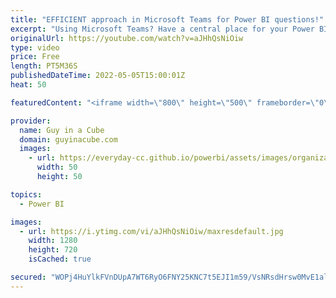 ```yaml
---
title: "EFFICIENT approach in Microsoft Teams for Power BI questions!"
excerpt: "Using Microsoft Teams? Have a central place for your Power BI folks in your organization? This efficient approach will help you to get your question to the right people! At the same time cutting down the noise for other folks.  Steve Campbell https://twitter.com/PowerBISteve https://www.linkedin.com/in/powerbisteve/"
originalUrl: https://youtube.com/watch?v=aJHhQsNiOiw
type: video
price: Free
length: PT5M36S
publishedDateTime: 2022-05-05T15:00:01Z
heat: 50

featuredContent: "<iframe width=\"800\" height=\"500\" frameborder=\"0\" src=\"https://www.youtube.com/embed/aJHhQsNiOiw\" allow=\"accelerometer; autoplay; encrypted-media; gyroscope; picture-in-picture\" allowfullscreen></iframe>"

provider:
  name: Guy in a Cube
  domain: guyinacube.com
  images:
    - url: https://everyday-cc.github.io/powerbi/assets/images/organizations/guyinacube.com-50x50.jpg
      width: 50
      height: 50

topics:
  - Power BI

images:
  - url: https://i.ytimg.com/vi/aJHhQsNiOiw/maxresdefault.jpg
    width: 1280
    height: 720
    isCached: true

secured: "WOPj4HuYlkFVnDUpA7WT6RyO6FNY25KNC7t5EJI1m59/VsNRsdHrsw0MvE1alZt4Y/xr/K8PcC2CZclD8MSvTadEKFbyMnblkLLMfp844fy8jA/h9v4emCi0EBc/nIKvQpAWVcDURf5rP4GygzBT5v/fLsink1P9shMXEZwkyJmMkVXvxM9Cuq2+b60px1JvUmd9ySnWqLCAHcgy8tvheNM375SMOE7cLfyESsNgOC1/LlLkdUCwA0Q6GCw+45S/D8t2d/TFWrxrNZ0e46lOM2aklk6Od7yvJqB/u9FQUnGKC3O3R6FWw6yZYgIL3cKApNOu3BidoCiV/1JsvUoXP3mZvXAf/0xNSlEeVlIX512WfdQYM9eSCqd64KFYx6l7mUXLM2nQ2WWZgLzVwacv4Ea5yB0nN/ahJ98PfoYH0n8=;b3trfAyJyrC4XmGD7EuBlQ=="
---
```



